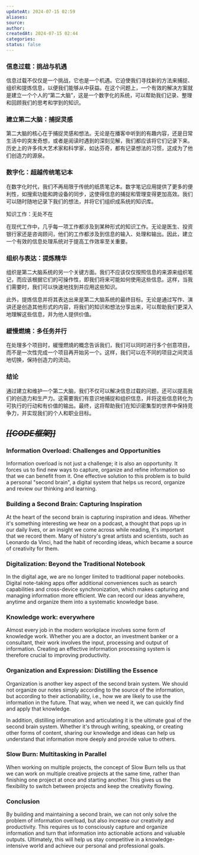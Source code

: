 ```yaml
---
updateAt: 2024-07-15 02:59
aliases:
source:
author:
createdAt: 2024-07-15 02:44
categories:
status: false
---
```

### 信息过载：挑战与机遇

信息过载不仅仅是一个挑战，它也是一个机遇。它迫使我们寻找新的方法来捕捉、组织和提炼信息，以便我们能够从中获益。在这个问题上，一个有效的解决方案就是建立一个个人的“第二大脑”，这是一个数字化的系统，可以帮助我们记录、整理和回顾我们的思考和学到的知识。

### 建立第二大脑：捕捉灵感

第二大脑的核心在于捕捉灵感和想法。无论是在播客中听到的有趣内容，还是日常生活中的突发奇想，或者是阅读时遇到的深刻见解，我们都应该将它们记录下来。历史上的许多伟大艺术家和科学家，如达芬奇，都有记录想法的习惯，这成为了他们创造力的源泉。

### 数字化：超越传统笔记本

在数字化时代，我们不再局限于传统的纸质笔记本。数字笔记应用提供了更多的便利性，如搜索功能和跨设备的同步，这使得信息的捕捉和管理变得更加高效。我们可以随时随地记录下我们的想法，并将它们组织成系统的知识库。

知识工作：无处不在

在现代工作中，几乎每一项工作都涉及到某种形式的知识工作。无论是医生、投资银行家还是咨询顾问，他们的工作都涉及到信息的输入、处理和输出。因此，建立一个有效的信息处理系统对于提高工作效率至关重要。

### 组织与表达：提炼精华

组织是第二大脑系统的另一个关键方面。我们不应该仅仅按照信息的来源来组织笔记，而应该根据它们的可操作性，即我们将来可能如何使用这些信息。这样，当我们需要时，我们可以快速地找到并应用这些知识。

此外，提炼信息并将其表达出来是第二大脑系统的最终目标。无论是通过写作、演讲还是创造其他形式的内容，将我们的知识和想法分享出来，可以帮助我们更深入地理解这些信息，并为他人提供价值。

### 緩慢燃燒：多任务并行

在处理多个项目时，緩慢燃燒的概念告诉我们，我们可以同时进行多个创意项目，而不是一次性完成一个项目再开始另一个。这样，我们可以在不同的项目之间灵活地切换，保持创造力的流动。

### 结论

通过建立和维护一个第二大脑，我们不仅可以解决信息过载的问题，还可以提高我们的创造力和生产力。这需要我们有意识地捕捉和组织信息，并将这些信息转化为可执行的行动和有价值的输出。最终，这将帮助我们在知识密集型的世界中保持竞争力，并实现我们的个人和职业目标。

## _~~[[CODE框架]]~~_

### Information Overload: Challenges and Opportunities

Information overload is not just a challenge; it is also an opportunity. It forces us to find new ways to capture, organize and refine information so that we can benefit from it. One effective solution to this problem is to build a personal "second brain", a digital system that helps us record, organize and review our thinking and learning.

### Building a Second Brain: Capturing Inspiration

At the heart of the second brain is capturing inspiration and ideas. Whether it's something interesting we hear on a podcast, a thought that pops up in our daily lives, or an insight we come across while reading, it's important that we record them. Many of history's great artists and scientists, such as Leonardo da Vinci, had the habit of recording ideas, which became a source of creativity for them.

### Digitalization: Beyond the Traditional Notebook

In the digital age, we are no longer limited to traditional paper notebooks. Digital note-taking apps offer additional conveniences such as search capabilities and cross-device synchronization, which makes capturing and managing information more efficient. We can record our ideas anywhere, anytime and organize them into a systematic knowledge base.

### Knowledge work: everywhere

Almost every job in the modern workplace involves some form of knowledge work. Whether you are a doctor, an investment banker or a consultant, their work involves the input, processing and output of information. Creating an effective information processing system is therefore crucial to improving productivity.

### Organization and Expression: Distilling the Essence

Organization is another key aspect of the second brain system. We should not organize our notes simply according to the source of the information, but according to their actionability, i.e., how we are likely to use the information in the future. That way, when we need it, we can quickly find and apply that knowledge.

In addition, distilling information and articulating it is the ultimate goal of the second brain system. Whether it's through writing, speaking, or creating other forms of content, sharing our knowledge and ideas can help us understand that information more deeply and provide value to others.

### Slow Burn: Multitasking in Parallel

When working on multiple projects, the concept of Slow Burn tells us that we can work on multiple creative projects at the same time, rather than finishing one project at once and starting another. This gives us the flexibility to switch between projects and keep the creativity flowing.

### Conclusion

By building and maintaining a second brain, we can not only solve the problem of information overload, but also increase our creativity and productivity. This requires us to consciously capture and organize information and turn that information into actionable actions and valuable outputs. Ultimately, this will help us stay competitive in a knowledge-intensive world and achieve our personal and professional goals.
